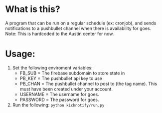 # What is this?

A program that can be run on a regular schedule (ex: cronjob), and sends
notifications to a pushbullet channel when there is availability for goes.
Note: This is hardcoded to the Austin center for now.

# Usage:

1. Set the following enviroment variables:
    - FB_SUB = The firebase subdomain to store state in
    - PB_KEY = The pushbullet api key to use
    - PB_CHAN = The pushbullet channel to post to (the tag name). This must have been created under your account.
    - USERNAME = The username for goes.
    - PASSWORD = The password for goes.
2. Run the following: ```python kicknotify/run.py```

